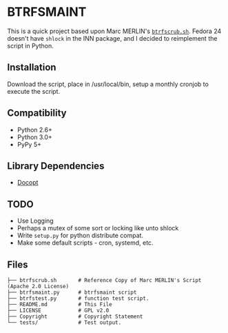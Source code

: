 BTRFSMAINT
==========

This is a quick project based upon Marc MERLIN's [`btrfscrub.sh`](http://marc.merlins.org/linux/scripts/btrfs-scrub).  Fedora 24 doesn't have `shlock` in the INN package, and I decided to reimplement the script in Python.

Installation
------------

Download the script, place in /usr/local/bin, setup a monthly cronjob to execute the script.

Compatibility
-------------

 - Python 2.6+
 - Python 3.0+
 - PyPy 5+

Library Dependencies
--------------------

 - [Docopt](http://docopt.org/)

TODO
----

 - Use Logging
 - Perhaps a mutex of some sort or locking like unto shlock
 - Write `setup.py` for python distribute compat.
 - Make some default scripts - cron, systemd, etc.
 


Files
-----
```
├── btrfscrub.sh       # Reference Copy of Marc MERLIN's Script (Apache 2.0 License)
├── btrfsmaint.py      # btrfsmaint script
├── btrfstest.py       # function test script.
├── README.md          # This File
├── LICENSE            # GPL v2.0
├── Copyright          # Copyright Statement
└── tests/             # Test output.
```
